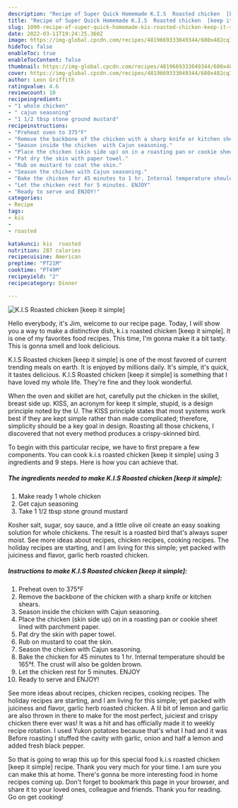 ```yaml
---
description: "Recipe of Super Quick Homemade K.I.S  Roasted chicken  [keep it simple]"
title: "Recipe of Super Quick Homemade K.I.S  Roasted chicken  [keep it simple]"
slug: 1090-recipe-of-super-quick-homemade-kis-roasted-chicken-keep-it-simple
date: 2022-03-11T19:24:25.360Z
image: https://img-global.cpcdn.com/recipes/4819669333049344/680x482cq70/kis-roasted-chicken-keep-it-simple-recipe-main-photo.jpg
hideToc: false
enableToc: true
enableTocContent: false
thumbnail: https://img-global.cpcdn.com/recipes/4819669333049344/680x482cq70/kis-roasted-chicken-keep-it-simple-recipe-main-photo.jpg
cover: https://img-global.cpcdn.com/recipes/4819669333049344/680x482cq70/kis-roasted-chicken-keep-it-simple-recipe-main-photo.jpg
author: Leon Griffith
ratingvalue: 4.6
reviewcount: 10
recipeingredient:
- "1 whole chicken"
- " cajun seasoning"
- "1 1/2 tbsp stone ground mustard"
recipeinstructions:
- "Preheat oven to 375°F"
- "Remove the backbone of the chicken with a sharp knife or kitchen shears."
- "Season inside the chicken  with Cajun seasoning."
- "Place the chicken (skin side up) on in a roasting pan or cookie sheet lined with parchment paper."
- "Pat dry the skin with paper towel."
- "Rub on mustard to coat the skin."
- "Season the chicken with Cajun seasoning."
- "Bake the chicken for 45 minutes to 1 hr. Internal temperature should be 165°f. The crust will also be golden brown."
- "Let the chicken rest for 5 minutes. ENJOY"
- "Ready to serve and ENJOY!"
categories:
- Recipe
tags:
- kis
- 
- roasted

katakunci: kis  roasted 
nutrition: 287 calories
recipecuisine: American
preptime: "PT21M"
cooktime: "PT49M"
recipeyield: "2"
recipecategory: Dinner

---
```



![K.I.S  Roasted chicken  [keep it simple]](https://img-global.cpcdn.com/recipes/4819669333049344/680x482cq70/kis-roasted-chicken-keep-it-simple-recipe-main-photo.jpg)

Hello everybody, it's Jim, welcome to our recipe page. Today, I will show you a way to make a distinctive dish, k.i.s  roasted chicken  [keep it simple]. It is one of my favorites food recipes. This time, I'm gonna make it a bit tasty. This is gonna smell and look delicious.

K.I.S  Roasted chicken  [keep it simple] is one of the most favored of current trending meals on earth. It is enjoyed by millions daily. It's simple, it's quick, it tastes delicious. K.I.S  Roasted chicken  [keep it simple] is something that I have loved my whole life. They're fine and they look wonderful.

When the oven and skillet are hot, carefully put the chicken in the skillet, breast side up. KISS, an acronym for keep it simple, stupid, is a design principle noted by the U. The KISS principle states that most systems work best if they are kept simple rather than made complicated; therefore, simplicity should be a key goal in design. Roasting all those chickens, I discovered that not every method produces a crispy-skinned bird.


To begin with this particular recipe, we have to first prepare a few components. You can cook k.i.s  roasted chicken  [keep it simple] using 3 ingredients and 9 steps. Here is how you can achieve that.

<!--inarticleads1-->

##### The ingredients needed to make K.I.S  Roasted chicken  [keep it simple]:

1. Make ready 1 whole chicken
1. Get  cajun seasoning
1. Take 1 1/2 tbsp stone ground mustard


Kosher salt, sugar, soy sauce, and a little olive oil create an easy soaking solution for whole chickens. The result is a roasted bird that&#39;s always super moist. See more ideas about recipes, chicken recipes, cooking recipes. The holiday recipes are starting, and I am living for this simple; yet packed with juiciness and flavor, garlic herb roasted chicken. 

<!--inarticleads2-->

##### Instructions to make K.I.S  Roasted chicken  [keep it simple]:

1. Preheat oven to 375°F
1. Remove the backbone of the chicken with a sharp knife or kitchen shears.
1. Season inside the chicken  with Cajun seasoning.
1. Place the chicken (skin side up) on in a roasting pan or cookie sheet lined with parchment paper.
1. Pat dry the skin with paper towel.
1. Rub on mustard to coat the skin.
1. Season the chicken with Cajun seasoning.
1. Bake the chicken for 45 minutes to 1 hr. Internal temperature should be 165°f. The crust will also be golden brown.
1. Let the chicken rest for 5 minutes. ENJOY
1. Ready to serve and ENJOY!

See more ideas about recipes, chicken recipes, cooking recipes. The holiday recipes are starting, and I am living for this simple; yet packed with juiciness and flavor, garlic herb roasted chicken. A lil bit of lemon and garlic are also thrown in there to make for the most perfect, juiciest and crispy chicken there ever was! It was a hit and has officially made it to weekly recipe rotation. I used Yukon potatoes because that&#39;s what I had and it was Before roasting I stuffed the cavity with garlic, onion and half a lemon and added fresh black pepper. 

So that is going to wrap this up for this special food k.i.s  roasted chicken  [keep it simple] recipe. Thank you very much for your time. I am sure you can make this at home. There's gonna be more interesting food in home recipes coming up. Don't forget to bookmark this page in your browser, and share it to your loved ones, colleague and friends. Thank you for reading. Go on get cooking!
